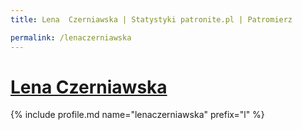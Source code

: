 ```yaml
---
title: Lena  Czerniawska | Statystyki patronite.pl | Patromierz

permalink: /lenaczerniawska
---
```


# [Lena  Czerniawska](https://patronite.pl/lenaczerniawska)

{% include profile.md name="lenaczerniawska" prefix="l" %}

